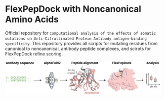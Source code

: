 # FlexPepDock with Noncanonical Amino Acids
Official repository for `Computational analysis of the effects of somatic mutations on Anti-Citrullinated Protein Antibody antigen-binding specificity`. This repository provides all scripts for mutating residues from canonical to noncanonical, antibody peptide complexes, and scirpts for FlexPepDock refine scoring.

![NCAA FlexPepDock pipeline](pipeline_fig.png)
